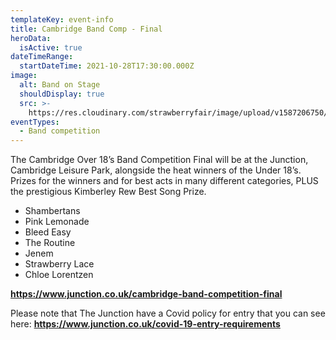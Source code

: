 ```yaml
---
templateKey: event-info
title: Cambridge Band Comp - Final
heroData:
  isActive: true
dateTimeRange:
  startDateTime: 2021-10-28T17:30:00.000Z
image:
  alt: Band on Stage
  shouldDisplay: true
  src: >-
    https://res.cloudinary.com/strawberryfair/image/upload/v1587206750/Events/band-comp-jump_bbclzx.jpg
eventTypes:
  - Band competition
---
```

The Cambridge Over 18’s Band Competition Final will be at the Junction, Cambridge Leisure Park,   alongside the heat winners of the Under 18’s. Prizes for the winners and for best acts in many different categories, PLUS the prestigious Kimberley Rew Best Song Prize.

* Shambertans
* Pink Lemonade
* Bleed Easy
* The Routine
* Jenem
* Strawberry Lace
* Chloe Lorentzen

**https://www.junction.co.uk/cambridge-band-competition-final**

Please note that The Junction have a Covid policy for entry that you can see here:    **https://www.junction.co.uk/covid-19-entry-requirements**
